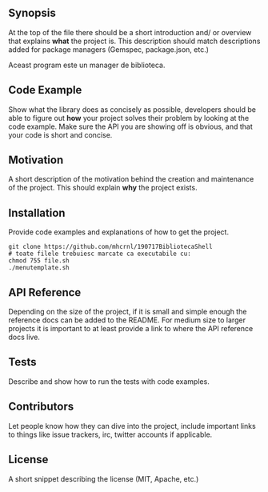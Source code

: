 ## Synopsis

At the top of the file there should be a short introduction and/ or overview that explains **what** the project is. This description should match descriptions added for package managers (Gemspec, package.json, etc.)

Aceast program este un manager de biblioteca.

## Code Example

Show what the library does as concisely as possible, developers should be able to figure out **how** your project solves their problem by looking at the code example. Make sure the API you are showing off is obvious, and that your code is short and concise.

## Motivation

A short description of the motivation behind the creation and maintenance of the project. This should explain **why** the project exists.

## Installation

Provide code examples and explanations of how to get the project.
```
git clone https://github.com/mhcrnl/190717BibliotecaShell
# toate filele trebuiesc marcate ca executabile cu:
chmod 755 file.sh
./menutemplate.sh
```


## API Reference

Depending on the size of the project, if it is small and simple enough the reference docs can be added to the README. For medium size to larger projects it is important to at least provide a link to where the API reference docs live.

## Tests

Describe and show how to run the tests with code examples.

## Contributors

Let people know how they can dive into the project, include important links to things like issue trackers, irc, twitter accounts if applicable.

## License

A short snippet describing the license (MIT, Apache, etc.)

